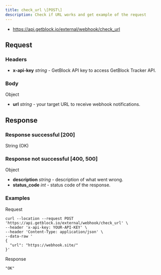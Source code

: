 ```yaml
---
title: check_url \[POST\]
description: Check if URL works and get example of the request
---
```


- https://api.getblock.io/external/webhook/check_url

## Request

### Headers

- **x-api-key** _string_ - GetBlock API key to access GetBlock Tracker API.

### Body

Object
- **url** _string_ - your target URL to receive webhook notifications.

## Response

### Response successful [200]

String (OK)

### Response not successful [400, 500]

Object
- **description** _string_ - description of what went wrong.
- **status_code** _int_ - status code of the response.

### Examples

Request

```
curl --location --request POST 'https://api.getblock.io/external/webhook/check_url' \
--header 'x-api-key: YOUR-API-KEY' \
--header 'Content-Type: application/json' \
--data-raw '
{
  "url": "https://webhook.site/"
}'
```

Response

```
"OK"
```
